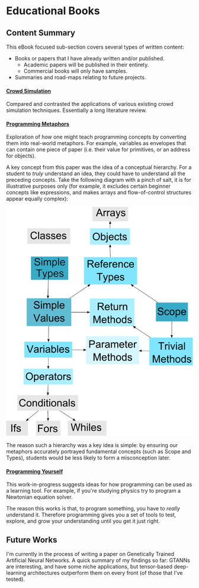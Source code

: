# Educational Books

## Content Summary

This eBook focused sub-section covers several types of written content:
- Books or papers that I have already written and/or published.
  - Academic papers will be published in their entirety.
  - Commercial books will only have samples.
- Summaries and road-maps relating to future projects.

#### [Crowd Simulation](CrowdSimulation-BScThesis/)

Compared and contrasted the applications of various existing crowd simulation techniques. Essentially a long literature review.

#### [Programming Metaphors](ProgrammingMetaphors-MScThesis/)

Exploration of how one might teach programming concepts by converting them into real-world metaphors. For example, variables as envelopes that can contain one piece of paper (i.e. their value for primitives, or an address for objects).

A key concept from this paper was the idea of a conceptual hierarchy. For a student to *truly* understand an idea, they could have to understand all the preceding concepts. Take the following diagram with a pinch of salt, it is for illustrative purposes only (for example, it excludes certain beginner concepts like expressions, and makes arrays and flow-of-control structures appear equally complex):

![Dependency hierarchy for beginner-level concepts.](ConceptualDependencyGraph.png "A potential conceptual-dependency diagram to suggest the order that programming topics should be taught in.")

The reason such a hierarchy was a key idea is simple: by ensuring our metaphors accurately portrayed fundamental concepts (such as Scope and Types), students would be less likely to form a misconception later.

#### [Programming Yourself](Programming-Yourself/)

This work-in-progress suggests ideas for how programming can be used as a learning tool. For example, if you're studying physics try to program a Newtonian equation solver.

The reason this works is that, to program something, you have to *really* understand it. Therefore programming gives you a set of tools to test, explore, and grow your understanding until you get it just right.

## Future Works

I'm currently in the process of writing a paper on Genetically Trained Artificial Neural Networks. A quick summary of my findings so far: GTANNs are interesting, and have some niche applications, but tensor-based deep-learning architectures outperform them on every front (of those that I've tested).